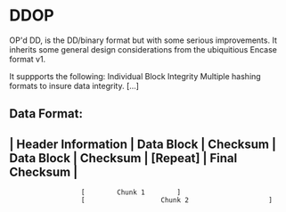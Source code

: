 DDOP
====

OP'd DD, is the DD/binary format but with some serious improvements. It inherits some general design considerations from the ubiquitious Encase format v1.

It suppports the following:
	Individual Block Integrity
	Multiple hashing formats to insure data integrity.
	[...]

Data Format:
 --------------------------------------------------------------------------------------------------
 | Header Information | Data Block | Checksum | Data Block | Checksum | [Repeat] | Final Checksum |
 --------------------------------------------------------------------------------------------------
                      [        Chunk 1        ]
                      [                   Chunk 2                    ]


